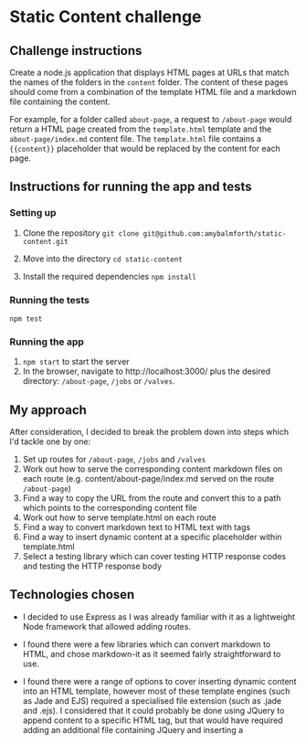 # Static Content challenge

## Challenge instructions

Create a node.js application that displays HTML pages at URLs that match the names of the folders in the `content` folder. The content of these pages should come from a combination of the template HTML file and a markdown file containing the content.

For example, for a folder called `about-page`, a request to `/about-page` would return a HTML page created from the `template.html` template and the `about-page/index.md` content file. The `template.html` file contains a `{{content}}` placeholder that would be replaced by the content for each page.


## Instructions for running the app and tests

### Setting up

1. Clone the repository ```git clone git@github.com:amybalmforth/static-content.git```

2. Move into the directory ```cd static-content```

3. Install the required dependencies ```npm install```

### Running the tests

```
npm test
```

### Running the app

1. ```npm start``` to start the server
2. In the browser, navigate to http://localhost:3000/ plus the desired directory: `/about-page`, `/jobs` or `/valves`.


## My approach

After consideration, I decided to break the problem down into steps which I'd tackle one by one:

1. Set up routes for `/about-page`, `/jobs` and `/valves`
2. Work out how to serve the corresponding content markdown files on each route (e.g. content/about-page/index.md served on the route `/about-page`)
3. Find a way to copy the URL from the route and convert this to a path which points to the corresponding content file
4. Work out how to serve template.html on each route
5. Find a way to convert markdown text to HTML text with tags
6. Find a way to insert dynamic content at a specific placeholder within template.html
7. Select a testing library which can cover testing HTTP response codes and testing the HTTP response body


## Technologies chosen

* I decided to use Express as I was already familiar with it as a lightweight Node framework that allowed adding routes.

* I found there were a few libraries which can convert markdown to HTML, and chose markdown-it as it seemed fairly straightforward to use.

* I found there were a range of options to cover inserting dynamic content into an HTML template, however most of these template engines (such as Jade and EJS) required a specialised file extension (such as .jade and .ejs). I considered that it could probably be done using JQuery to append content to a specific HTML tag, but that would have required adding an additional file containing JQuery and inserting a <script> link within template.html. I eventually chose Mustache as it was lightweight, allowed me to keep the .html file extension and only required moving template.html to a directory /views and adding an extra curly brace around {{content}} in template.html (this was required by Mustache to allow the unescaped HTML to render)

* After researching testing framework options, I chose to use Mocha with Chai and Chai-http, as it covered the requirements I needed and allowed running the tests from the command line. I added Istanbul (nyc) to show test coverage.


## Other points

* The function formatFile() does the following: 1) takes the request URL 2) reads the corresponding markdown file 3) converts it to HTML. As this function behaves the same way for each route, I decided to use one app.get() function for all three routes, putting the permitted routes into an array.

* If more permitted routes were to be added in future, these could be added to the array. However, the file structure would need to remain the same (i.e. a directory named after the route would have to be put into /content and the markdown file would have to be named index.md).
